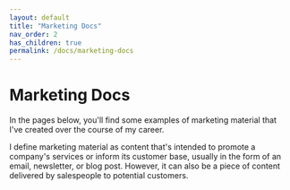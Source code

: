 ```yaml
---
layout: default
title: "Marketing Docs"
nav_order: 2
has_children: true
permalink: /docs/marketing-docs
---
```


# Marketing Docs

In the pages below, you'll find some examples of marketing material that I've created over the course of my career.

I define marketing material as content that's intended to promote a company's services or inform its customer base, usually in the form of an email, newsletter, or blog post. However, it can also be a piece of content delivered by salespeople to potential customers.

